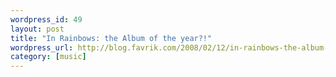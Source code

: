 ```yaml
--- 
wordpress_id: 49
layout: post
title: "In Rainbows: the Album of the year?!"
wordpress_url: http://blog.favrik.com/2008/02/12/in-rainbows-the-album-of-the-year/
category: [music]
---
```

<object width="425" height="355"><param name="movie" value="http://www.youtube.com/v/ukythkK4EPQ&rel=1"></param><param name="wmode" value="transparent"></param><embed src="http://www.youtube.com/v/ukythkK4EPQ&rel=1" type="application/x-shockwave-flash" wmode="transparent" width="425" height="355"></embed></object>
